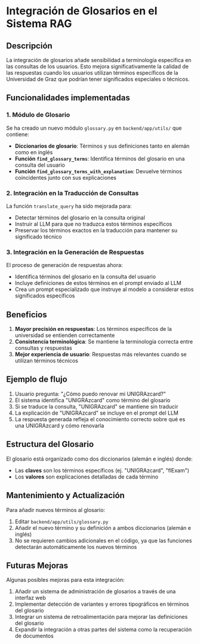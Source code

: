 # Integración de Glosarios en el Sistema RAG

## Descripción

La integración de glosarios añade sensibilidad a terminología específica en las consultas de los usuarios. Esto mejora significativamente la calidad de las respuestas cuando los usuarios utilizan términos específicos de la Universidad de Graz que podrían tener significados especiales o técnicos.

## Funcionalidades implementadas

### 1. Módulo de Glosario

Se ha creado un nuevo módulo `glossary.py` en `backend/app/utils/` que contiene:

- **Diccionarios de glosario**: Términos y sus definiciones tanto en alemán como en inglés
- **Función `find_glossary_terms`**: Identifica términos del glosario en una consulta del usuario
- **Función `find_glossary_terms_with_explanation`**: Devuelve términos coincidentes junto con sus explicaciones

### 2. Integración en la Traducción de Consultas

La función `translate_query` ha sido mejorada para:

- Detectar términos del glosario en la consulta original
- Instruir al LLM para que no traduzca estos términos específicos
- Preservar los términos exactos en la traducción para mantener su significado técnico

### 3. Integración en la Generación de Respuestas

El proceso de generación de respuestas ahora:

- Identifica términos del glosario en la consulta del usuario
- Incluye definiciones de estos términos en el prompt enviado al LLM
- Crea un prompt especializado que instruye al modelo a considerar estos significados específicos

## Beneficios

1. **Mayor precisión en respuestas**: Los términos específicos de la universidad se entienden correctamente
2. **Consistencia terminológica**: Se mantiene la terminología correcta entre consultas y respuestas
3. **Mejor experiencia de usuario**: Respuestas más relevantes cuando se utilizan términos técnicos

## Ejemplo de flujo

1. Usuario pregunta: "¿Cómo puedo renovar mi UNIGRAzcard?"
2. El sistema identifica "UNIGRAzcard" como término del glosario
3. Si se traduce la consulta, "UNIGRAzcard" se mantiene sin traducir
4. La explicación de "UNIGRAzcard" se incluye en el prompt del LLM
5. La respuesta generada refleja el conocimiento correcto sobre qué es una UNIGRAzcard y cómo renovarla

## Estructura del Glosario

El glosario está organizado como dos diccionarios (alemán e inglés) donde:
- Las **claves** son los términos específicos (ej. "UNIGRAzcard", "flExam")
- Los **valores** son explicaciones detalladas de cada término

## Mantenimiento y Actualización

Para añadir nuevos términos al glosario:

1. Editar `backend/app/utils/glossary.py` 
2. Añadir el nuevo término y su definición a ambos diccionarios (alemán e inglés)
3. No se requieren cambios adicionales en el código, ya que las funciones detectarán automáticamente los nuevos términos

## Futuras Mejoras

Algunas posibles mejoras para esta integración:

1. Añadir un sistema de administración de glosarios a través de una interfaz web
2. Implementar detección de variantes y errores tipográficos en términos del glosario
3. Integrar un sistema de retroalimentación para mejorar las definiciones del glosario
4. Expandir la integración a otras partes del sistema como la recuperación de documentos